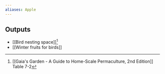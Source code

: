 ```yaml
---
aliases: Apple
---
```

## Outputs
- [[Bird nesting space]][^1]
- [[Winter fruits for birds]]

[^1]: [[Gaia's Garden - A Guide to Home-Scale Permaculture, 2nd Edition]] Table 7-2